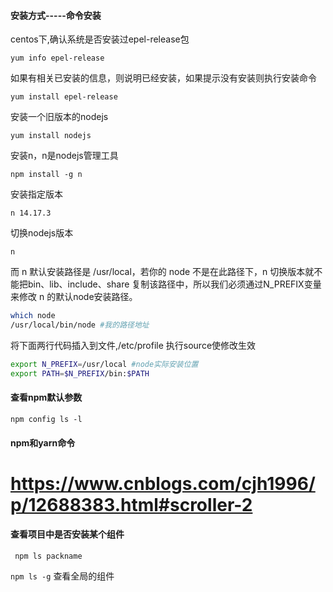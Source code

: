 #### 安装方式-----命令安装

centos下,确认系统是否安装过epel-release包

`yum info epel-release`

如果有相关已安装的信息，则说明已经安装，如果提示没有安装则执行安装命令

`yum install epel-release`

安装一个旧版本的nodejs

`yum install nodejs`

安装n，n是nodejs管理工具

`npm install -g n`

安装指定版本

`n 14.17.3`

切换nodejs版本

`n`

而 n 默认安装路径是 /usr/local，若你的 node 不是在此路径下，n 切换版本就不能把bin、lib、include、share 复制该路径中，所以我们必须通过N_PREFIX变量来修改 n 的默认node安装路径。

```bash
which node
/usr/local/bin/node #我的路径地址
```

将下面两行代码插入到文件,/etc/profile 执行source使修改生效

```bash
export N_PREFIX=/usr/local #node实际安装位置
export PATH=$N_PREFIX/bin:$PATH
```

#### 查看npm默认参数

`npm config ls -l`

#### npm和yarn命令

https://www.cnblogs.com/cjh1996/p/12688383.html#scroller-2
=======
#### 查看项目中是否安装某个组件

` npm ls packname`

`npm ls -g`  查看全局的组件

